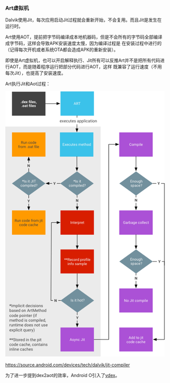### Art虚拟机

Dalvik使用Jit，每次应用启动Jit过程就会重新开始，不会复用。而且Jit是发生在运行时。

Art使用AOT，提前把字节码编译成本地机器码，但是不会所有的字节码全部编译成字节码，这样会导致APK安装速度太慢，因为编译过程是
在安装过程中进行的（记得每次开机或者系统OTA都会造成APK的重新安装）。

即使是Art虚拟机，也可以开启解释执行、Jit所有可以反推Art并不是把所有代码进行AOT，而是随着程序运行把部分代码进行AOT，这样
既兼容了运行速度（不用每次Jit），也提高了安装速度。

Art执行Jit和Aot过程：

![jit](img/jit-workflow.png)

https://source.android.com/devices/tech/dalvik/jit-compiler

为了进一步提到dex2aot的效率，Android O引入了[vdex](dex.md)。